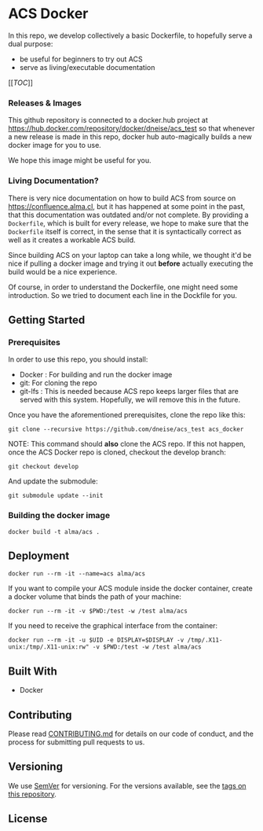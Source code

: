 # ACS Docker

In this repo, we develop collectively a basic Dockerfile, to hopefully serve a dual purpose:
 - be useful for beginners to try out ACS
 - serve as living/executable documentation

[[_TOC_]]

### Releases & Images

This github repository is connected to a docker.hub project at <https://hub.docker.com/repository/docker/dneise/acs_test>
so that whenever a new release is made in this repo, docker hub auto-magically builds
a new docker image for you to use.

We hope this image might be useful for you.

### Living Documentation?

There is very nice documentation on how to build ACS from source on <https://confluence.alma.cl>,
but it has happened at some point in the past, that this documentation was outdated and/or not complete.
By providing a `Dockerfile`, which is built for every release, we hope to make sure that the `Dockerfile`
itself is correct, in the sense that it is syntactically correct as well as it creates a workable ACS build.

Since building ACS on your laptop can take a long while, we thought it'd be nice
if pulling a docker image and trying it out **before** actually executing the build
would be a nice experience.

Of course, in order to understand the Dockerfile, one might need some introduction.
So we tried to document each line in the Dockfile for you.

## Getting Started

### Prerequisites

In order to use this repo, you should install:

* Docker : For building and run the docker image
* git: For cloning the repo
* git-lfs : This is needed because ACS repo keeps larger files that are served with this system. Hopefully, we will remove this in the future.


Once you have the aforementioned prerequisites, clone the repo like this:

```
git clone --recursive https://github.com/dneise/acs_test acs_docker
```

NOTE: This command should **also** clone the ACS repo. If this not happen, once the ACS Docker repo is cloned, checkout the develop branch:

```
git checkout develop
```

And update the submodule:

```
git submodule update --init
```

### Building the docker image


```
docker build -t alma/acs .
```

## Deployment

```
docker run --rm -it --name=acs alma/acs
```

If you want to compile your ACS module inside the docker container, create a docker volume that binds the path of your machine:

```
docker run --rm -it -v $PWD:/test -w /test alma/acs
```

If you need to receive the graphical interface from the container:

```
docker run --rm -it -u $UID -e DISPLAY=$DISPLAY -v /tmp/.X11-unix:/tmp/.X11-unix:rw" -v $PWD:/test -w /test alma/acs
```

## Built With

* Docker

## Contributing

Please read [CONTRIBUTING.md](CONTRIBUTING.md) for details on our code of conduct, and the process for submitting pull requests to us.

## Versioning

We use [SemVer](http://semver.org/) for versioning. For the versions available, see the [tags on this repository](https://github.com/dneise/acs_test/tags).

## License

<!---

This project is licensed under the MIT License - see the [LICENSE.md](LICENSE.md) file for details

-->
